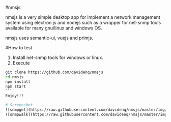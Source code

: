 #nmsjs

nmsjs is a very simple desktop app for implement a network management system using electron.js and nodejs such as a wrapper for net-snmp tools available for many gnu/linux and windows OS.

nmsjs uses semantic-ui, vuejs and primjs.

#How to test

1. Install net-snmp tools for windows or linux.
2. Execute 

````bash
git clone https://github.com/davidenq/nmsjs
cd nmsjs
npm install
npm start
```
Enjoy!!!

# Screenshot
![snmpget](https://raw.githubusercontent.com/davidenq/nmsjs/master/img/snmpget.png)
![snmpwalk](https://raw.githubusercontent.com/davidenq/nmsjs/master/img/snmpwalk.png)


